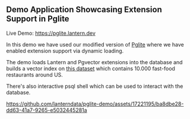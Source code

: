## Demo Application Showcasing Extension Support in Pglite

Live Demo: https://pglite.lantern.dev

In this demo we have used our modified version of [Pglite](https://github.com/lanterndata/pglite/tree/dynamic-extension-support) where we have enabled extension support via dynamic loading.  

The demo loads Lantern and Pgvector extensions into the database and builds a vector index on [this dataset](https://www.kaggle.com/datasets/khushishahh/fast-food-restaurants-across-us) which contains 10.000 fast-food restaurants around US.  

There's also interactive psql shell which can be used to interact with the database.

https://github.com/lanterndata/pglite-demo/assets/17221195/ba8dbe28-dd63-41a7-9265-e5032445281a

